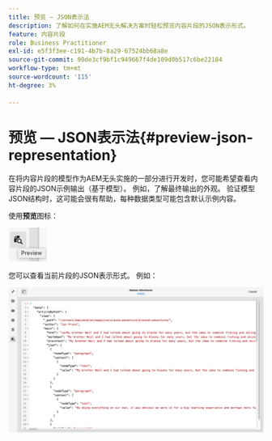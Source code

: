 ```yaml
---
title: 预览 — JSON表示法
description: 了解如何在实施AEM无头解决方案时轻松预览内容片段的JSON表示形式。
feature: 内容片段
role: Business Practitioner
exl-id: e5f3f3ee-c191-4b7b-8a29-67524bb68a8e
source-git-commit: 90de3cf9bf1c949667f4de109d0b517c6be22184
workflow-type: tm+mt
source-wordcount: '115'
ht-degree: 3%

---
```


# 预览 — JSON表示法{#preview-json-representation}

在将内容片段的模型作为AEM无头实施的一部分进行开发时，您可能希望查看内容片段的JSON示例输出（基于模型）。 例如，了解最终输出的外观。 验证模型JSON结构时，这可能会很有帮助，每种数据类型可能包含默认示例内容。

使用&#x200B;**预览**&#x200B;图标：

![内容片段编辑器 — “预览”选项卡](assets/cfm-preview-01.png)

您可以查看当前片段的JSON表示形式。 例如：

![内容片段编辑器 — 片段的预览](assets/cfm-preview-02.png)
